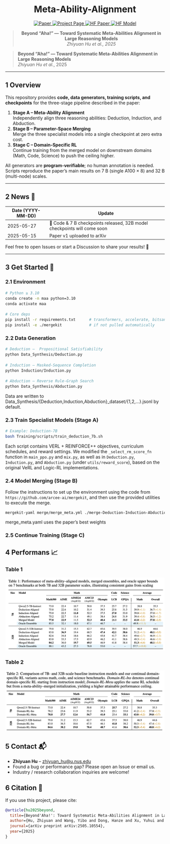<h1 align="center">Meta-Ability-Alignment</h1>

<p align="center">
  <a href="https://arxiv.org/abs/2505.10554">
    <img src="https://img.shields.io/badge/paper-A42C25?style=for-the-badge&logo=arxiv&logoColor=white" alt="Paper"/>
  </a>
  <a href="https://huggingface.co/spaces/zhiyuanhucs/Meta-Ability-Alignment">
    <img src="https://img.shields.io/badge/Project%20Page-blue?style=for-the-badge&logo=snowflake&logoColor=white&labelColor=black" alt="Project Page"/>
  </a>
  <a href="https://huggingface.co/papers/2505.10554">
    <img src="https://img.shields.io/badge/HF%20Paper-fcd022?style=for-the-badge&logo=huggingface&logoColor=000" alt="HF Paper"/>
  </a>
  <a href="https://huggingface.co/zhiyuanhucs/7b-Domain-RL-Meta">
    <img src="https://img.shields.io/badge/HF%20Model-orange?style=for-the-badge&logo=huggingface&logoColor=000" alt="HF Model"/>
  </a>
</p>

<blockquote align="center"><strong>Beyond “Aha!” — Toward Systematic Meta-Abilities Alignment in Large Reasoning Models</strong><br><em>Zhiyuan Hu et al., 2025</em></blockquote>


> **Beyond “Aha!” — Toward Systematic Meta-Abilities Alignment in Large Reasoning Models**  
> *Zhiyuan Hu et al.*, 2025

---

## 1 Overview

This repository provides **code, data generators, training scripts, and checkpoints** for the three-stage pipeline described in the paper:

1. **Stage A – Meta-Ability Alignment**  
   Independently align three reasoning abilities: Deduction, Induction, and Abduction.
2. **Stage B – Parameter-Space Merging**  
   Merge the three specialist models into a single checkpoint at zero extra cost.
3. **Stage C – Domain-Specific RL**  
   Continue training from the merged model on downstream domains (Math, Code, Science) to push the ceiling higher.

All generators are **program-verifiable**; no human annotation is needed.  
Scripts reproduce the paper’s main results on 7 B (single A100 × 8) and 32 B (multi-node) scales.

---

## 2 News 📰

| Date (YYYY-MM-DD) | Update |
|-------------------|--------|
| 2025-05-27 | 🚀 Code & 7 B checkpoints released, 32B model checkpoints will come soon |
| 2025-05-15 | Paper v1 uploaded to arXiv |

Feel free to open Issues or start a Discussion to share your results! 🎉

---

## 3 Get Started 🌟

### 2.1 Environment

```bash
# Python ≥ 3.10
conda create -n maa python=3.10
conda activate maa

# Core deps
pip install -r requirements.txt      # transformers, accelerate, bitsandbytes, …
pip install -e ./mergekit            # if not pulled automatically
```

### 2.2 Data Generation

```bash
# Deduction –  Propositional Satisfiability
python Data_Synthesis/Deduction.py

# Induction – Masked-Sequence Completion
python Induction/Induction.py

# Abduction – Reverse Rule-Graph Search
python Data_Synthesis/Abduction.py
```

Data are written to Data_Synthesis/{Deduction,Induction,Abduction}\_dataset/{1,2,…}.jsonl by default.

### 2.3 Train Specialist Models (Stage A)

```bash
# Example: Deduction-7B
bash Training/scripts/train_deduction_7b.sh
```

Each script contains VERL + REINFORCE++ objectives, curriculum schedules, and reward settings. We modified the `_select_rm_score_fn` function in `main_ppo.py` and `mix.py`, as well as in `Deduction.py`, `Induction.py`, and `Abduction.py` (under `utils/reward_score`), based on the original VeRL and Logic-RL implementations.


### 2.4 Model Merging (Stage B)

Follow the instructions to set up the environment using the code from `https://github.com/arcee-ai/mergekit`, and then use the provided utilities to execute the merge.


```bash
mergekit-yaml merge/merge_meta.yml ./merge-Deduction-Induction-Abduction --cuda
```
merge_meta.yaml uses the paper’s best weights

### 2.5 Continue Training (Stage C)

## 4 Performans 📈

### Table 1  
![Table 1 – Main Results (7B and 32B Models)](images/table1.jpg)

### Table 2  
![Table 2 – Continual Domain specific RL Training](images/table2.jpg)



## 5 Contact 📬

- **Zhiyuan Hu** – zhiyuan_hu@u.nus.edu  
- Found a bug or performance gap? Please open an Issue or email us.  
- Industry / research collaboration inquiries are welcome!

## 6 Citation 📄

If you use this project, please cite:

```bibtex
@article{hu2025beyond,
  title={Beyond'Aha!': Toward Systematic Meta-Abilities Alignment in Large Reasoning Models},
  author={Hu, Zhiyuan and Wang, Yibo and Dong, Hanze and Xu, Yuhui and Saha, Amrita and Xiong, Caiming and Hooi, Bryan and Li, Junnan},
  journal={arXiv preprint arXiv:2505.10554},
  year={2025}
}
